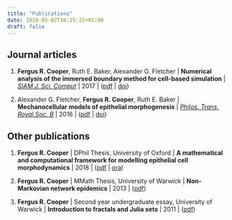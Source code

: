 ```yaml
---
title: "Publications"
date: 2018-05-02T16:25:22+01:00
draft: false
---
```


## Journal articles

1. **Fergus R. Cooper**, Ruth E. Baker, Alexander G. Fletcher | **Numerical analysis of the immersed boundary method for cell-based simulation** | [*SIAM J. Sci. Comput*](https://www.siam.org/Publications/Journals/SIAM-Journal-on-Scientific-Computing-SISC) | 2017 | ([pdf](2017Cooper_ImmersedBoundary.pdf) | [doi](https://doi.org/10.1137/16M1092246))

1. Alexander G. Fletcher, **Fergus R. Cooper**, Ruth E. Baker | **Mechanocellular models of epithelial morphogenesis** | [*Philos. Trans. Royal Soc. B*](https://royalsocietypublishing.org/journal/rstb) | 2016 | ([pdf](2016Fletcher_MechanocellularModels.pdf) | [doi](https://doi.org/10.1098/rstb.2015.0519))

## Other publications

1. **Fergus R. Cooper** | DPhil Thesis, University of Oxford | **A mathematical and computational framework for modelling epithelial cell morphodynamics** | 2018 | ([pdf](2018Cooper_DPhilThesis.pdf) | [ora](https://ora.ox.ac.uk/objects/uuid:1d8c7a1f-931e-464a-8a4b-1eea41f69906))

1. **Fergus R. Cooper** | MMath Thesis, University of Warwick | **Non-Markovian network epidemics** | 2013 | ([pdf](2013Cooper_MMathThesis_NonMarkovian.pdf))

1. **Fergus R. Cooper** | Second year undergraduate essay, University of Warwick | **Introduction to fractals and Julia sets** | 2011 | ([pdf](2011Cooper_IntroductionToFractals.pdf))
